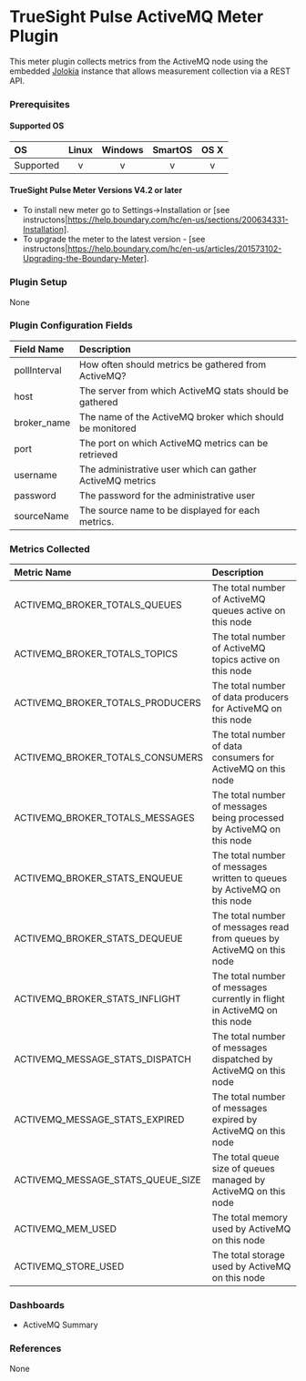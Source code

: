 # TrueSight Pulse ActiveMQ Meter Plugin

This meter plugin collects metrics from the ActiveMQ node using the embedded [Jolokia](https://jolokia.org/) instance that allows measurement collection via a REST API.

### Prerequisites

#### Supported OS

|     OS    | Linux | Windows | SmartOS | OS X |
|:----------|:-----:|:-------:|:-------:|:----:|
| Supported |   v   |    v    |    v    |  v   |

#### TrueSight Pulse Meter Versions V4.2 or later

- To install new meter go to Settings->Installation or [see instructons|https://help.boundary.com/hc/en-us/sections/200634331-Installation].
- To upgrade the meter to the latest version - [see instructons|https://help.boundary.com/hc/en-us/articles/201573102-Upgrading-the-Boundary-Meter].

### Plugin Setup

None

### Plugin Configuration Fields

|Field Name    |Description                                              |
|:-------------|:--------------------------------------------------------|
|pollInterval  |How often should metrics be gathered from ActiveMQ?      |
|host  |The server from which ActiveMQ stats should be gathered  |
|broker_name |The name of the ActiveMQ broker which should be monitored|
|port  |The port on which ActiveMQ metrics can be retrieved      |
|username  |The administrative user which can gather ActiveMQ metrics|
|password  |The password for the administrative user                 |
|sourceName |The source name to be displayed for each metrics. |

### Metrics Collected

|Metric Name             |Description                                                                |
|:--------------------------------|:------------------------------------------------------------------------|
|ACTIVEMQ_BROKER_TOTALS_QUEUES    |The total number of ActiveMQ queues active on this node                  |
|ACTIVEMQ_BROKER_TOTALS_TOPICS    |The total number of ActiveMQ topics active on this node                  |
|ACTIVEMQ_BROKER_TOTALS_PRODUCERS |The total number of data producers for ActiveMQ on this node             |
|ACTIVEMQ_BROKER_TOTALS_CONSUMERS |The total number of data consumers for ActiveMQ on this node             |
|ACTIVEMQ_BROKER_TOTALS_MESSAGES  |The total number of messages being processed by ActiveMQ on this node    |
|ACTIVEMQ_BROKER_STATS_ENQUEUE    |The total number of messages written to queues by ActiveMQ on this node  |
|ACTIVEMQ_BROKER_STATS_DEQUEUE    |The total number of messages read from queues by ActiveMQ on this node   |
|ACTIVEMQ_BROKER_STATS_INFLIGHT   |The total number of messages currently in flight in ActiveMQ on this node|
|ACTIVEMQ_MESSAGE_STATS_DISPATCH  |The total number of messages dispatched by ActiveMQ on this node         |
|ACTIVEMQ_MESSAGE_STATS_EXPIRED   |The total number of messages expired by ActiveMQ on this node            |
|ACTIVEMQ_MESSAGE_STATS_QUEUE_SIZE|The total queue size of queues managed by ActiveMQ on this node          |
|ACTIVEMQ_MEM_USED                |The total memory used by ActiveMQ on this node                           |
|ACTIVEMQ_STORE_USED              |The total storage used by ActiveMQ on this node                          |

### Dashboards

- ActiveMQ Summary

### References

None

